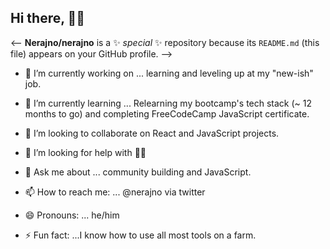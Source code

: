 



## Hi there, ✋🏽 
<-- **Nerajno/nerajno** is a ✨ _special_ ✨ repository because its `README.md` (this file) appears on your GitHub profile. -->


- 🔭 I’m currently working on ... learning and leveling up at my "new-ish" job.
- 🌱 I’m currently learning ... Relearning my bootcamp's  tech stack (~ 12 months to go) and completing FreeCodeCamp JavaScript certificate.
- 👯 I’m looking to collaborate on React and JavaScript projects. 
- 🤔 I’m looking for help with ☝🏽 
- 💬 Ask me about ... community building and JavaScript.

- 📫 How to reach me: ... @nerajno via twitter
- 😄 Pronouns: ... he/him
- ⚡ Fun fact: ...I know how to use all most tools on a farm. 

